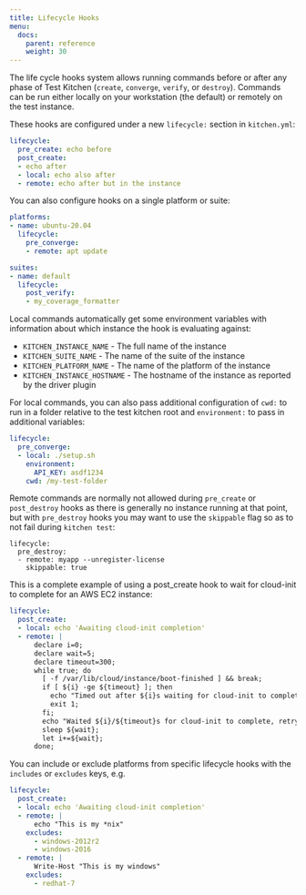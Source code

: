 ```yaml
---
title: Lifecycle Hooks
menu:
  docs:
    parent: reference
    weight: 30
---
```


The life cycle hooks system allows running commands before or after any phase of Test Kitchen (`create`, `converge`, `verify`, or `destroy`). Commands can be run either locally on your workstation (the default) or remotely on the test instance.

These hooks are configured under a new `lifecycle:` section in `kitchen.yml`:

```yaml
lifecycle:
  pre_create: echo before
  post_create:
  - echo after
  - local: echo also after
  - remote: echo after but in the instance
```

You can also configure hooks on a single platform or suite:

```yaml
platforms:
- name: ubuntu-20.04
  lifecycle:
    pre_converge:
    - remote: apt update

suites:
- name: default
  lifecycle:
    post_verify:
    - my_coverage_formatter
```

Local commands automatically get some environment variables with information about which instance the hook is evaluating against:

* `KITCHEN_INSTANCE_NAME` - The full name of the instance
* `KITCHEN_SUITE_NAME` - The name of the suite of the instance
* `KITCHEN_PLATFORM_NAME` - The name of the platform of the instance
* `KITCHEN_INSTANCE_HOSTNAME` - The hostname of the instance as reported by the driver plugin

For local commands, you can also pass additional configuration of `cwd:` to run in a folder relative to the test kitchen root and `environment:` to pass in additional variables:

```yaml
lifecycle:
  pre_converge:
  - local: ./setup.sh
    environment:
      API_KEY: asdf1234
    cwd: /my-test-folder
```

Remote commands are normally not allowed during `pre_create` or `post_destroy` hooks as there is generally no instance running at that point, but with `pre_destroy` hooks you may want to use the `skippable` flag so as to not fail during `kitchen test`:

```
lifecycle:
  pre_destroy:
  - remote: myapp --unregister-license
    skippable: true
```

This is a complete example of using a post_create hook to wait for cloud-init to complete for an AWS EC2 instance:

```yaml
lifecycle:
  post_create:
  - local: echo 'Awaiting cloud-init completion'
  - remote: |
      declare i=0;
      declare wait=5;
      declare timeout=300;
      while true; do
        [ -f /var/lib/cloud/instance/boot-finished ] && break;
        if [ ${i} -ge ${timeout} ]; then
          echo "Timed out after ${i}s waiting for cloud-init to complete";
          exit 1;
        fi;
        echo "Waited ${i}/${timeout}s for cloud-init to complete, retrying in ${wait} seconds"
        sleep ${wait};
        let i+=${wait};
      done;
```

You can include or exclude platforms from specific lifecycle hooks with the `includes` or `excludes`
keys, e.g.

```yaml
lifecycle:
  post_create:
  - local: echo 'Awaiting cloud-init completion'
  - remote: |
      echo "This is my *nix"
    excludes:
      - windows-2012r2
      - windows-2016
  - remote: |
      Write-Host "This is my windows"
    excludes:
      - redhat-7
```
